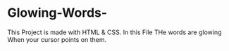 # Glowing-Words-
This Project is made with HTML &amp; CSS. In this File THe words are glowing When your cursor points on them. 
